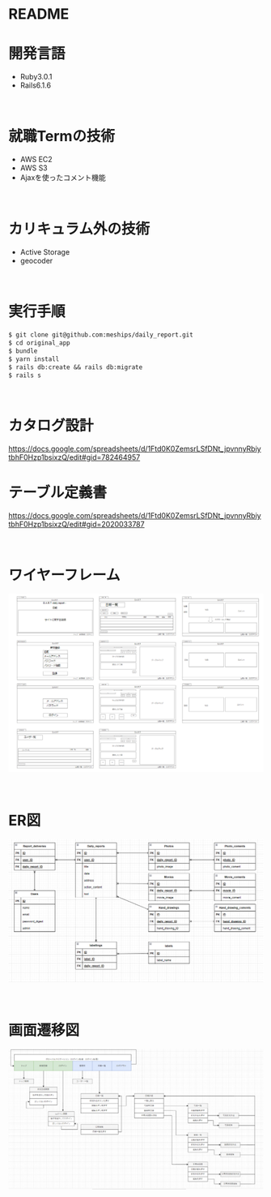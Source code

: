 # README

# 開発言語
* Ruby3.0.1
* Rails6.1.6

<br>

# 就職Termの技術

* AWS EC2
* AWS S3
* Ajaxを使ったコメント機能



<br>

# カリキュラム外の技術
* Active Storage
* geocoder

<br>

# 実行手順
```
$ git clone git@github.com:meships/daily_report.git
$ cd original_app
$ bundle
$ yarn install
$ rails db:create && rails db:migrate
$ rails s
```

<br>

# カタログ設計
https://docs.google.com/spreadsheets/d/1Ftd0K0ZemsrLSfDNt_jpvnnyRbiytbhF0Hzp1bsixzQ/edit#gid=782464957
<br>

# テーブル定義書
https://docs.google.com/spreadsheets/d/1Ftd0K0ZemsrLSfDNt_jpvnnyRbiytbhF0Hzp1bsixzQ/edit#gid=2020033787

<br>

# ワイヤーフレーム
![wire](readme/d.a.r.t_wire.png)

<br>

# ER図
![ER](readme/dart_ER_ss.png)

<br>

# 画面遷移図
![Screen](readme/d.a.r.t_screen.png)